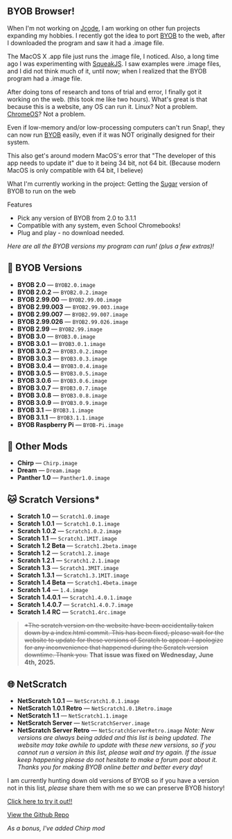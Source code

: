 ## BYOB Browser!
When I'm not working on [Jcode](https://forum.snap.berkeley.edu/t/jcode-official-forum/19524/28), I am working on other fun projects expanding my hobbies. I recently got the idea to port [BYOB](https://snap.berkeley.edu/old_site/old-byob.html) to the web, after I downloaded the program and saw it had a .image file.

The MacOS X .app file just runs the .image file, I noticed. Also, a long time ago I was experimenting with [SqueakJS](https://squeak.js.org/). I saw examples were .image files, and I did not think much of it, until now; when I realized that the BYOB program had a .image file.

After doing tons of research and tons of trial and error, I finally got it working on the web. (this took me like two hours). What's great is that because this is a website, any OS can run it. Linux? Not a problem. [ChromeOS](https://chromeos.google/)? Not a problem.

Even if low-memory and/or low-processing computers can't run Snap!, they can now run [BYOB](https://snap.berkeley.edu/old_site/old-byob.html) easily, even if it was NOT originally designed for their system.

This also get's around modern MacOS's error that "The developer of this app needs to update it" due to it being 34 bit, not 64 bit. (Because modern MacOS is only compatible with 64 bit, I believe)

What I'm currently working in the project: Getting the [Sugar](https://en.wikipedia.org/wiki/Sugar_(desktop_environment)) version of BYOB to run on the web

Features
- Pick any version of BYOB from 2.0 to 3.1.1
- Compatible with any system, even School Chromebooks!
- Plug and play - no download needed.



*Here are all the BYOB versions my program can run! (plus a few extras)!*


## 🧱 BYOB Versions
- **BYOB 2.0** — `BYOB2.0.image`
- **BYOB 2.0.2** — `BYOB2.0.2.image`
- **BYOB 2.99.00** — `BYOB2.99.00.image`
- **BYOB 2.99.003** — `BYOB2.99.003.image`
- **BYOB 2.99.007** — `BYOB2.99.007.image`
- **BYOB 2.99.026** — `BYOB2.99.026.image`
- **BYOB 2.99** — `BYOB2.99.image`
- **BYOB 3.0** — `BYOB3.0.image`
- **BYOB 3.0.1** — `BYOB3.0.1.image`
- **BYOB 3.0.2** — `BYOB3.0.2.image`
- **BYOB 3.0.3** — `BYOB3.0.3.image`
- **BYOB 3.0.4** — `BYOB3.0.4.image`
- **BYOB 3.0.5** — `BYOB3.0.5.image`
- **BYOB 3.0.6** — `BYOB3.0.6.image`
- **BYOB 3.0.7** — `BYOB3.0.7.image`
- **BYOB 3.0.8** — `BYOB3.0.8.image`
- **BYOB 3.0.9** — `BYOB3.0.9.image`
- **BYOB 3.1** — `BYOB3.1.image`
- **BYOB 3.1.1** — `BYOB3.1.1.image`
- **BYOB Raspberry Pi** — `BYOB-Pi.image`

## 🧪 Other Mods
- **Chirp** — `Chirp.image`
- **Dream** — `Dream.image`
- **Panther 1.0** — `Panther1.0.image`

## 🐱 Scratch Versions*
- **Scratch 1.0** — `Scratch1.0.image`
- **Scratch 1.0.1** — `Scratch1.0.1.image`
- **Scratch 1.0.2** — `Scratch1.0.2.image`
- **Scratch 1.1** — `Scratch1.1MIT.image`
- **Scratch 1.2 Beta** — `Scratch1.2beta.image`
- **Scratch 1.2** — `Scratch1.2.image`
- **Scratch 1.2.1** — `Scratch1.2.1.image`
- **Scratch 1.3** — `Scratch1.3MIT.image`
- **Scratch 1.3.1** — `Scratch1.3.1MIT.image`
- **Scratch 1.4 Beta** — `Scratch1.4beta.image`
- **Scratch 1.4** — `1.4.image`
- **Scratch 1.4.0.1** — `Scratch1.4.0.1.image`
- **Scratch 1.4.0.7** — `Scratch1.4.0.7.image`
- **Scratch 1.4 RC** — `Scratch1.4rc.image`

>~~*The scratch version on the website have been accidentally taken down by a index.html commit. This has been fixed, please wait for the website to update for these versions of Scratch to appear. I apologize for any inconvenience that happened during the Scratch version downtime. Thank you.~~
**That issue was fixed on Wednesday, June 4th, 2025.**

## 🌐 NetScratch
- **NetScratch 1.0.1** — `NetScratch1.0.1.image`
- **NetScratch 1.0.1 Retro** — `NetScratch1.0.1Retro.image`
- **NetScratch 1.1** — `NetScratch1.1.image`
- **NetScratch Server** — `NetScratchServer.image`
- **NetScratch Server Retro** — `NetScratchServerRetro.image`
*Note: New versions are always being added and this list is being updated. The website may take awhile to update with these new versions, so if you cannot run a version in this list, please wait and try again. If the issue keep happening please do not hesitate to make a forum post about it. Thanks you for making BYOB online better and better every day!*

I am currently hunting down old versions of BYOB so if you have a version not in this list, *please* share them with me so we can preserve BYOB history!

[Click here to try it out!!](https://jbluebird.github.io/Browser-BYOB/)

[View the Github Repo](https://github.com/jbluebird/Browser-BYOB/)

*As a bonus, I've added Chirp mod*

